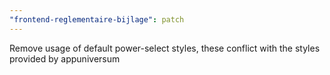 ```yaml
---
"frontend-reglementaire-bijlage": patch
---
```


Remove usage of default power-select styles, these conflict with the styles provided by appuniversum
